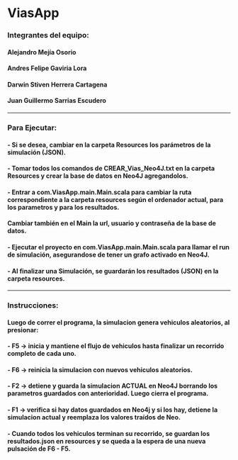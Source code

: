 # ViasApp

### Integrantes del equipo:

#### Alejandro Mejía Osorio
#### Andres Felipe Gaviria Lora
#### Darwin Stiven Herrera Cartagena
#### Juan Guillermo Sarrias Escudero

_________________________________________________________________
### Para Ejecutar: 
#### - Si se desea, cambiar en la carpeta Resources los parámetros de la simulación (JSON).
#### - Tomar todos los comandos de CREAR_Vias_Neo4J.txt en la carpeta Resources y crear la base de datos en Neo4J agregandolos.
#### - Entrar a com.ViasApp.main.Main.scala para cambiar la ruta correspondiente a la carpeta resources según el ordenador actual, para los parametros y  para los resultados. 
#### Cambiar también en el Main la url, usuario y contraseña de la base de datos.
#### - Ejecutar el proyecto en com.ViasApp.main.Main.scala para llamar el run de simulación, asegurandose de tener un grafo activado en Neo4J.
#### - Al finalizar una Simulación, se guardarán los resultados (JSON) en la carpeta resources.

_______________________________________________________________

### Instrucciones:
#### Luego de correr el programa, la simulacion genera vehiculos aleatorios, al presionar:
#### - F5 -> inicia y mantiene el flujo de vehiculos hasta finalizar un recorrido completo de cada uno.
#### - F6 -> reinicia la simulacion con nuevos vehiculos aleatorios.
#### - F2 -> detiene y guarda la simulacion ACTUAL en Neo4J borrando los parametros guardados con anterioridad. Luego cierra el programa.
#### - F1 -> verifica si hay datos guardados en Neo4j y si los hay, detiene la simulacion actual y reemplaza los valores traídos de Neo.
#### - Cuando todos los vehiculos terminan su recorrido, se guardan los resultados.json en resources y se queda a la espera de una nueva pulsación de F6 - F5.
